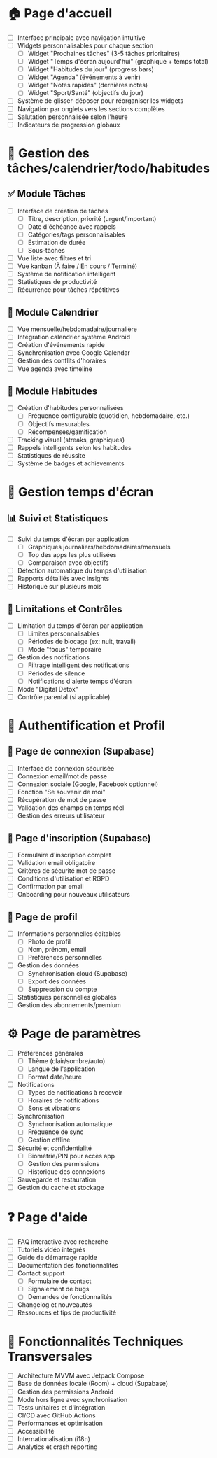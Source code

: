 # 🏠 Page d'accueil
- [ ] Interface principale avec navigation intuitive
- [ ] Widgets personnalisables pour chaque section
  - [ ] Widget "Prochaines tâches" (3-5 tâches prioritaires)
  - [ ] Widget "Temps d'écran aujourd'hui" (graphique + temps total)
  - [ ] Widget "Habitudes du jour" (progress bars)
  - [ ] Widget "Agenda" (événements à venir)
  - [ ] Widget "Notes rapides" (dernières notes)
  - [ ] Widget "Sport/Santé" (objectifs du jour)
- [ ] Système de glisser-déposer pour réorganiser les widgets
- [ ] Navigation par onglets vers les sections complètes
- [ ] Salutation personnalisée selon l'heure
- [ ] Indicateurs de progression globaux

# 📅 Gestion des tâches/calendrier/todo/habitudes

## ✅ Module Tâches
- [ ] Interface de création de tâches
  - [ ] Titre, description, priorité (urgent/important)
  - [ ] Date d'échéance avec rappels
  - [ ] Catégories/tags personnalisables
  - [ ] Estimation de durée
  - [ ] Sous-tâches
- [ ] Vue liste avec filtres et tri
- [ ] Vue kanban (À faire / En cours / Terminé)
- [ ] Système de notification intelligent
- [ ] Statistiques de productivité
- [ ] Récurrence pour tâches répétitives

## 📆 Module Calendrier
- [ ] Vue mensuelle/hebdomadaire/journalière
- [ ] Intégration calendrier système Android
- [ ] Création d'événements rapide
- [ ] Synchronisation avec Google Calendar
- [ ] Gestion des conflits d'horaires
- [ ] Vue agenda avec timeline

## 🎯 Module Habitudes
- [ ] Création d'habitudes personnalisées
  - [ ] Fréquence configurable (quotidien, hebdomadaire, etc.)
  - [ ] Objectifs mesurables
  - [ ] Récompenses/gamification
- [ ] Tracking visuel (streaks, graphiques)
- [ ] Rappels intelligents selon les habitudes
- [ ] Statistiques de réussite
- [ ] Système de badges et achievements

# 📱 Gestion temps d'écran

## 📊 Suivi et Statistiques
- [ ] Suivi du temps d'écran par application
  - [ ] Graphiques journaliers/hebdomadaires/mensuels
  - [ ] Top des apps les plus utilisées
  - [ ] Comparaison avec objectifs
- [ ] Détection automatique du temps d'utilisation
- [ ] Rapports détaillés avec insights
- [ ] Historique sur plusieurs mois

## 🚫 Limitations et Contrôles
- [ ] Limitation du temps d'écran par application
  - [ ] Limites personnalisables
  - [ ] Périodes de blocage (ex: nuit, travail)
  - [ ] Mode "focus" temporaire
- [ ] Gestion des notifications
  - [ ] Filtrage intelligent des notifications
  - [ ] Périodes de silence
  - [ ] Notifications d'alerte temps d'écran
- [ ] Mode "Digital Detox"
- [ ] Contrôle parental (si applicable)

# 🔐 Authentification et Profil

## 🔑 Page de connexion (Supabase)
- [ ] Interface de connexion sécurisée
- [ ] Connexion email/mot de passe
- [ ] Connexion sociale (Google, Facebook optionnel)
- [ ] Fonction "Se souvenir de moi"
- [ ] Récupération de mot de passe
- [ ] Validation des champs en temps réel
- [ ] Gestion des erreurs utilisateur

## 📝 Page d'inscription (Supabase)
- [ ] Formulaire d'inscription complet
- [ ] Validation email obligatoire
- [ ] Critères de sécurité mot de passe
- [ ] Conditions d'utilisation et RGPD
- [ ] Confirmation par email
- [ ] Onboarding pour nouveaux utilisateurs

## 👤 Page de profil
- [ ] Informations personnelles éditables
  - [ ] Photo de profil
  - [ ] Nom, prénom, email
  - [ ] Préférences personnelles
- [ ] Gestion des données
  - [ ] Synchronisation cloud (Supabase)
  - [ ] Export des données
  - [ ] Suppression du compte
- [ ] Statistiques personnelles globales
- [ ] Gestion des abonnements/premium

# ⚙️ Page de paramètres
- [ ] Préférences générales
  - [ ] Thème (clair/sombre/auto)
  - [ ] Langue de l'application
  - [ ] Format date/heure
- [ ] Notifications
  - [ ] Types de notifications à recevoir
  - [ ] Horaires de notifications
  - [ ] Sons et vibrations
- [ ] Synchronisation
  - [ ] Synchronisation automatique
  - [ ] Fréquence de sync
  - [ ] Gestion offline
- [ ] Sécurité et confidentialité
  - [ ] Biométrie/PIN pour accès app
  - [ ] Gestion des permissions
  - [ ] Historique des connexions
- [ ] Sauvegarde et restauration
- [ ] Gestion du cache et stockage

# ❓ Page d'aide
- [ ] FAQ interactive avec recherche
- [ ] Tutoriels vidéo intégrés
- [ ] Guide de démarrage rapide
- [ ] Documentation des fonctionnalités
- [ ] Contact support
  - [ ] Formulaire de contact
  - [ ] Signalement de bugs
  - [ ] Demandes de fonctionnalités
- [ ] Changelog et nouveautés
- [ ] Ressources et tips de productivité

# 🚀 Fonctionnalités Techniques Transversales
- [ ] Architecture MVVM avec Jetpack Compose
- [ ] Base de données locale (Room) + cloud (Supabase)
- [ ] Gestion des permissions Android
- [ ] Mode hors ligne avec synchronisation
- [ ] Tests unitaires et d'intégration
- [ ] CI/CD avec GitHub Actions
- [ ] Performances et optimisation
- [ ] Accessibilité
- [ ] Internationalisation (i18n)
- [ ] Analytics et crash reporting
